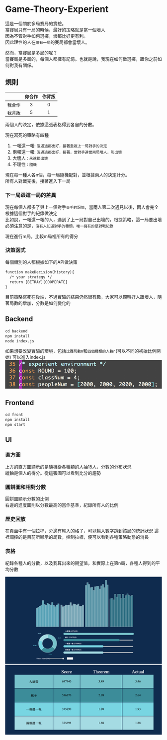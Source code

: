 # Game-Theory-Experient
這是一個關於多局賽局的實驗。  
當賽局只有一局的時候，最好的策略就是當一個壞人  
因為不管對手如何選擇，壞都比好更有利。  
因此理性的人在``僅有一局``的賽局都會當壞人。  
  
然而，當賽局是多局的呢？  
當賽局是多局的，每個人都擁有記憶。也就是說，我現在如何做選擇，跟你之前如何對我有關係。
## 規則
|       | 你合作 | 你背叛 |
| :--:  | :--:| :--:|
| 我合作 | 3     |   0   |
| 我背叛 | 5     |   1   |

兩個人的決定，依據這張表格得到各自的分數。  

現在寫死的策略有四種
1. 一報還一報: ``沒遇過都出好，接著重複上一局對手的決定``
2. 兩報還一報: ``沒遇過都出好，接著，當對手連當兩局壞人，則出壞``
3. 大壞人 : ``永遠都出壞``
4. 不理性 : ``隨機``  
 
現在每一種人各n個，每一局隨機配對，並根據兩人的決定計分。  
所有人對戰完後，接著進入下一局  
### 下一局跟這一局的差異
現在每個人都多了與上一個對手``交手的記憶``，當兩人第二次遇見以後，兩人會完全根據這個對手的紀錄做決定  
比如說，一報還一報的人，遇到了上ㄧ局對自己出壞的，根據策略，這一局要出壞  
必須注意的是，``沒有人知道對手的種類，唯一擁有的是對戰紀錄``
    
現在進行m局，比較m局裡所有的得分

### 決策函式
每個類別的人都根據如下的API做決策
```
function makeDecision(history){
  /* your strategy */
  return [BETRAY][COOPERATE]
}
```
目前策略寫死在後端，不過實驗的結果仍然很有趣，大家可以觀察好人跟壞人，隨著局數的增加，分數是如何變化的  
## Backend
```
cd backend
npm install
node index.js
```
如果想要改變實驗的環境，包括``比賽局數m``和``四個種類的人數n``(可以不同的初始比例開始)
可以進入index.js
![](https://github.com/tall15421542/Game-Theory-Experient/blob/master/img/%E8%9E%A2%E5%B9%95%E5%BF%AB%E7%85%A7%202018-06-06%20%E4%B8%8B%E5%8D%8810.01.25.png)

## Frontend
```
cd front
npm install
npm start
```

## UI
### 直方圖
上方的直方圖顯示的是隨機從各種類的人抽15人，分數的分布狀況  
縱軸是個人的得分。從這張圖可以看到比分的趨勢

### 圓餅圖和相對分數
圓餅圖顯示分數的比例  
右邊的進度圖則以分數最高的當作基準，紀錄所有人的比例

### 歷史回放
在頁面中有一個拉桿，旁邊有輸入的格子，可以輸入數字跳到該局的統計狀況
這裡調控的是目前所顯示的局數，控制拉桿，便可以看到各種策略動態的消長

### 表格
紀錄各種人的分數，以及我算出來的期望值，和實際上在第n局，各種人得到的平均分數

![](https://github.com/tall15421542/Game-Theory-Experient/blob/master/img/%E8%9E%A2%E5%B9%95%E5%BF%AB%E7%85%A7%202018-06-06%20%E4%B8%8B%E5%8D%889.49.43.png)
![](https://github.com/tall15421542/Game-Theory-Experient/blob/master/img/%E8%9E%A2%E5%B9%95%E5%BF%AB%E7%85%A7%202018-06-06%20%E4%B8%8B%E5%8D%889.49.54.png)
